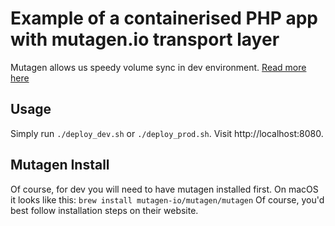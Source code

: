 # Example of a containerised PHP app with mutagen.io transport layer
Mutagen allows us speedy volume sync in dev environment. [Read more here](https://medium.com/homullus/beating-some-performance-into-docker-for-mac-f5d1e732032c)

## Usage
Simply run `./deploy_dev.sh` or `./deploy_prod.sh`. Visit http://localhost:8080.

## Mutagen Install
Of course, for dev you will need to have mutagen installed first.
On macOS it looks like this: `brew install mutagen-io/mutagen/mutagen`
Of course, you'd best follow installation steps on their website.
